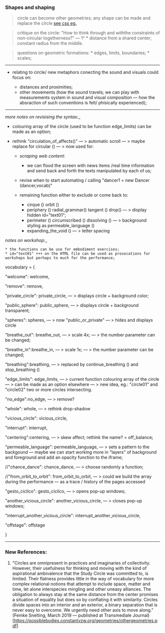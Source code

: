     
    
    
### Shapes and shaping
    
> circle can become other geometries; any shape can be made and replace the circle [see css eg.](https://css-tricks.com/the-shapes-of-css/)

> critique on the circle: "How to think through and withthe constraints of non-circular togetherness?" — 1^
    * distance from a shared center; constant radius from the middle.

> questions on geometric formations:
    * edges, limits, boundaries;
    * scales;
    
- - -
    
* relating to circle/  new metaphors conecting the sound and visuals could focus on:

    * distances and proximities;
    * other movements (how the sound travels; we can play with measurements system in sound and visual composition — how the absraction of such conventions is felt/ phisically experienced);
    
- - - 

_more notes on revisising the syntax:__

* colouring array of the circle (used to be function edge_limits) can be made as an option;
    
* rethink "circulation_of_affects()" — > automatic scroll — > maybe replace for circular () — > now used for:
    * _scraping web content:_
        * we can flood the screen with news items /real time information and send back and forth the texts manipulated by each of us;
               
    * revise when to start automating / calling "dancer1 = new Dancer (dancer,vocab)"
    
    * remaining function either to exclude or come back to: 
        * cirque () orbit ()
        * periphery () radial_grammar() tangent () drop() — > display hidden id="text01";
        * perimeter () circumscribed () dissolving () — > background styling as permeable_language () 
        * expanding_the_void () — > letter spacing
   
_notes on workshop:__

    * the functions can be use for embodiment exercises;
    * id="text01" +++ on the HTML file can be used as provocations for workshops but perhaps to much for the performance;
    
    
    
vocabulary = { 

"welcome": welcome, 
            
"remove": remove,
            
"private_circle": private_circle,  — > displays circle + background color;
            
"public_sphere": public_sphere,    — > displays circle + background transparent;   
            
"spheres": spheres,    — >  now "public_or_private"  — > hides and displays circle 
            
"breathe_out": breathe_out,  — > scale 4x; — > the number parameter can be changed;
            
"breathe_in":breathe_in,   — > scale 1x; — > the number parameter can be changed;
            
"breathing":breathing,     — > replaced by continue_breathing () and stop_breathing ()   
            
"edge_limits": edge_limits, — > current function colouring array of the circle — > can be made as an option elsewhere — > new idea, eg.: "circle01" and "circle02" two or more circles intersecting.
            
"no_edge":no_edge,          — > remove?
            
"whole": whole,             — > rethink drop-shadow   
            
"vicious_circle": vicious_circle,
            
"interrupt": interrupt,
            
"centering":centering,     — > skew affect; rethink the name?  = off_balance; 
            
"permeable_language": permeable_language, — > sets a pattern to the backgound — maybe we can start working more in "layers" of background and foreground and add an opacity function to the iframe;
            
//"chance_dance": chance_dance, — > choose randomly a function;
            
//"from_orbit_to_orbit": from_orbit_to_orbit, — > could we build the array during the performance — as a trace / history of the pages accessed
            
"gesto_ciclico": gesto_ciclico, — > opens pop-up windows;
            
"another_vicious_circle": another_vicious_circle, — > closes pop-up windows;
            
"interrupt_another_vicious_circle": interrupt_another_vicious_circle,
            
"offstage": offstage

} 

- - -

### New References:

1. "Circles are omnipresent in practices and imaginaries of collectivity. However, their usefulness for thinking and moving with the kind of aspirational ambivalence that the Study Circle was committed to, is limited. Their flatness provides little in the way of vocabulary for more complex relational notions that attempt to include space, matter and time, let alone interspecies mingling and other uneasy alliances. The obligation to always stay at the same distance from the center promises a situation of equality but does so by conflating it with similarity. Circles divide spaces into an interior and an exterior, a binary separation that is never easy to overcome. We urgently need other axis to move along." (Femke Snelting, March 2019 — published at Transmediale Journal)[https://possiblebodies.constantvzw.org/geometries/othergeometries.pdf]
